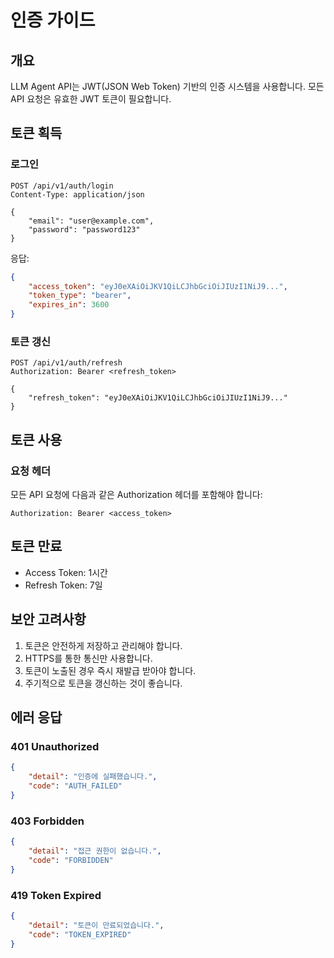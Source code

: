 # 인증 가이드

## 개요

LLM Agent API는 JWT(JSON Web Token) 기반의 인증 시스템을 사용합니다. 모든 API 요청은 유효한 JWT 토큰이 필요합니다.

## 토큰 획득

### 로그인

```http
POST /api/v1/auth/login
Content-Type: application/json

{
    "email": "user@example.com",
    "password": "password123"
}
```

응답:
```json
{
    "access_token": "eyJ0eXAiOiJKV1QiLCJhbGciOiJIUzI1NiJ9...",
    "token_type": "bearer",
    "expires_in": 3600
}
```

### 토큰 갱신

```http
POST /api/v1/auth/refresh
Authorization: Bearer <refresh_token>

{
    "refresh_token": "eyJ0eXAiOiJKV1QiLCJhbGciOiJIUzI1NiJ9..."
}
```

## 토큰 사용

### 요청 헤더

모든 API 요청에 다음과 같은 Authorization 헤더를 포함해야 합니다:

```http
Authorization: Bearer <access_token>
```

## 토큰 만료

- Access Token: 1시간
- Refresh Token: 7일

## 보안 고려사항

1. 토큰은 안전하게 저장하고 관리해야 합니다.
2. HTTPS를 통한 통신만 사용합니다.
3. 토큰이 노출된 경우 즉시 재발급 받아야 합니다.
4. 주기적으로 토큰을 갱신하는 것이 좋습니다.

## 에러 응답

### 401 Unauthorized

```json
{
    "detail": "인증에 실패했습니다.",
    "code": "AUTH_FAILED"
}
```

### 403 Forbidden

```json
{
    "detail": "접근 권한이 없습니다.",
    "code": "FORBIDDEN"
}
```

### 419 Token Expired

```json
{
    "detail": "토큰이 만료되었습니다.",
    "code": "TOKEN_EXPIRED"
}
``` 